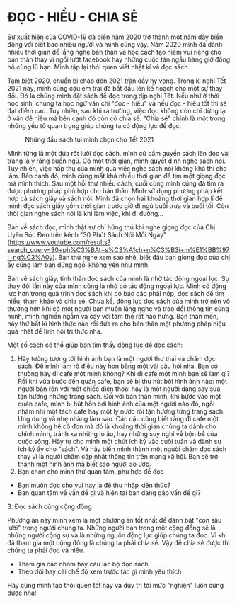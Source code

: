 # ĐỌC - HIỂU - CHIA SẺ

<!-- wp:paragraph {"align":"left"} -->
<p class="has-text-align-left">Sự xuất hiện của COVID-19 đã biến năm 2020 trở thành một năm đầy biến động với biết bao nhiêu người và mình cũng vậy. Năm 2020 mình đã dành nhiều thời gian để lắng nghe bản thân và học cách tạo niềm vui riêng cho bản thân thay vì ngồi lướt facebook hay những cuộc tán ngẫu hàng giờ đồng hồ cùng lũ bạn. Mình tập lại thói quen viết nhật kí và đọc sách. </p>
<!-- /wp:paragraph -->

<!-- wp:paragraph {"align":"left"} -->
<p class="has-text-align-left">Tạm biệt 2020, chuẩn bị chào đón 2021 tràn đầy hy vọng. Trong kì nghỉ Tết 2021 này, mình cùng cậu em trai đã bắt đầu lên kế hoạch cho một sự thay đổi. Đó là chúng mình đặt sách để đọc trong dịp nghỉ Tết. Nếu như ở thời học sinh, chúng ta học ngữ văn chỉ "đọc - hiểu" và nếu đọc - hiểu tốt thì sẽ đạt điểm cao. Tuy nhiên, sau khi ra trường, việc đọc không còn chỉ dừng lại ở vấn đề hiểu mà bên cạnh đó còn có chia sẻ. "Chia sẻ" chính là một trong những yếu tố quan trọng giúp chúng ta có động lực để đọc. </p>
<!-- /wp:paragraph -->

<!-- wp:image {"align":"center","id":107,"sizeSlug":"large","linkDestination":"none"} -->
<figure class="wp-block-image aligncenter size-large"><img src="http://goccuata.com/wp-content/uploads/2021/02/Books-in-a-Shelf-Life-Quotes.png" alt="" class="wp-image-107"/><figcaption>Những đầu sách tụi mình chọn cho Tết 2021</figcaption></figure>
<!-- /wp:image -->

<!-- wp:paragraph -->
<p>Mình từng là một đứa rất lười đọc sách, mình cứ cầm quyển sách lên đọc vài trang là y rằng buồn ngủ. Có một thời gian, mình quyết định nghe sách nói. Tuy nhiên, việc hấp thụ của mình qua việc nghe sách nói không khả thi cho lắm. Bên cạnh đó, mình cũng mất khá nhiều thời gian để tìm một giọng đọc mà mình thích. Sau một hồi thử nhiều cách, cuối cùng mình cũng đã tìm ra được phương pháp phù hợp cho bản thân. Mình sử dụng phương pháp kết hợp cả sách giấy và sách nói. Mình đã chọn hai khoảng thời gian hợp lí để mình đọc sách giấy gồm thời gian trước giờ đi ngủ buổi trưa và buổi tối. Còn thời gian nghe sách nói là khi làm việc, khi đi đường...</p>
<!-- /wp:paragraph -->

<!-- wp:paragraph -->
<p>Bàn về sách đọc, mình thật sự chỉ hứng thú khi nghe giọng đọc của Chị Uyên Sóc Đen trên kênh "30 Phút Sách Nói Mỗi Ngày" (<a href="https://www.youtube.com/results?search_query=30+ph%C3%BAt+s%C3%A1ch+n%C3%B3i+m%E1%BB%97i+ng%C3%A0y">https://www.youtube.com/results?search_query=30+ph%C3%BAt+s%C3%A1ch+n%C3%B3i+m%E1%BB%97i+ng%C3%A0y</a>). Bạn thử nghe xem sao nhé, biết đâu bạn giọng đọc của chị ấy cũng làm bạn đứng ngồi không yên như mình.</p>
<!-- /wp:paragraph -->

<!-- wp:paragraph -->
<p>Bàn về sách giấy, tinh thần đọc sách của mình là nhờ tác động ngoại lực. Sự thay đổi lần này của mình cũng là nhờ có tác động ngoại lực. Mình có động lực hơn trong quá trình đọc sách khi có báo cáo phải nộp, đọc sách để tìm hiểu, tham khảo và chia sẻ. Chưa kể, động lực đọc sách của mình trở nên vô thường hơn khi có một người bạn muốn lắng nghe và trao đổi thông tin cùng mình, mình nghiền ngẫm và cày với tâm thế rất hào hứng. Bạn thân mến, hãy thử bất kì hình thức nào rồi đưa ra cho bản thân một phương pháp hiệu quả nhất để lĩnh hội tri thức nha. </p>
<!-- /wp:paragraph -->

<!-- wp:paragraph -->
<p>Một số cách có thể giúp bạn tìm thấy động lực để đọc sách:</p>
<!-- /wp:paragraph -->

<!-- wp:list {"ordered":true} -->
<ol><li>Hãy tưởng tượng tới hình ảnh bạn là một người thư thái và chăm đọc sách. Để mình làm rõ điều này hơn bằng một  vài câu hỏi nha. Bạn có thường hay đi cafe một mình không? Khi đi cafe một mình bạn sẽ làm gì? Rồi khi vừa bước đến quán cafe, bạn sẽ bị thu hút bởi hình ảnh nào: một người bận rộn với một chiếc điện thoại hay là một người đang say sưa tận hưởng những trang sách. Đối với bản thân mình, khi bước vào một quán cafe, mình bị hút hồn bởi hình ảnh của một người nào đó, ngồi nhâm nhi một tách cafe hay một ly nước rồi tận hưởng từng trang sách. Ung dung và nhẹ nhàng làm sao. Các cậu cũng biết rằng đi cafe một mình không hề cô đơn mà đó là khoảng thời gian chúng ta dành cho chính mình, tránh xa những lo âu, hay những suy nghĩ về bộn bề của cuộc sống. Hãy tự cho mình một chút ích kỷ vào cuối tuần và dành sự ích kỷ ấy cho "sách". Và hãy biến mình thành một người chăm đọc sách thay vì là người chăm cập nhật thông tin trên mạng xã hội. Bạn sẽ trở thành một hình ảnh mà biết sao người ao ước.</li><li>Bạn chọn cho mình thứ quan tâm, phù hợp để đọc</li></ol>
<!-- /wp:list -->

<!-- wp:list -->
<ul><li>Bạn muốn đọc cho vui hay là để thu nhập kiến thức?</li><li>Bạn quan tâm về vấn đề gì và hiện tại bạn đang gặp vấn đề gì?</li></ul>
<!-- /wp:list -->

<!-- wp:paragraph -->
<p>3. Đọc sách cùng cộng đồng</p>
<!-- /wp:paragraph -->

<!-- wp:paragraph -->
<p>Phương án này mình xem là một phương án tốt nhất để đánh bật "con sâu lười" trong người chúng ta. Những người bạn trong một cộng đồng sẽ là những người cộng sự và là những nguồn động lực giúp chúng ta đọc. Vì khi đã tham gia một cộng đồng là chúng ta phải chia sẻ. Vậy để chia sẻ được thì chúng ta phải đọc và hiểu.</p>
<!-- /wp:paragraph -->

<!-- wp:list -->
<ul><li>Tham gia các nhóm hay câu lạc bộ đọc sách</li><li>Theo dõi hay cài chế độ xem trước tác gì mình yêu thích</li></ul>
<!-- /wp:list -->

<!-- wp:paragraph -->
<p>Hãy cùng mình tạo thói quen tốt này và duy trì tới mức "nghiện" luôn cũng được nha!</p>
<!-- /wp:paragraph -->
